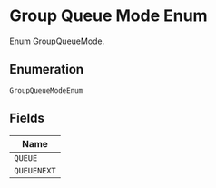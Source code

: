 
# Group Queue Mode Enum

Enum GroupQueueMode.

## Enumeration

`GroupQueueModeEnum`

## Fields

| Name |
|  --- |
| `QUEUE` |
| `QUEUENEXT` |

